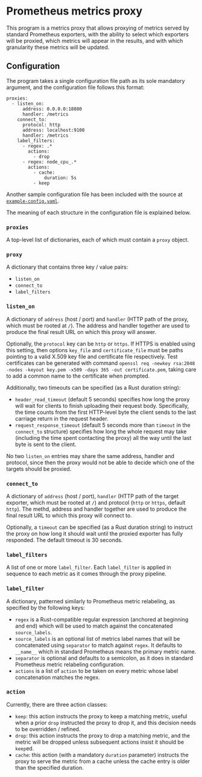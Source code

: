 # Prometheus metrics proxy

This program is a metrics proxy that allows proxying of metrics served by
standard Prometheus exporters, with the ability to select which exporters
will be proxied, which metrics will appear in the results, and with which
granularity these metrics will be updated.

## Configuration

The program takes a single configuration file path as its sole mandatory
argument, and the configuration file follows this format:

```
proxies:
  - listen_on:
      address: 0.0.0.0:18080
      handler: /metrics
    connect_to:
      protocol: http
      address: localhost:9100
      handler: /metrics
    label_filters:
      - regex: .*
        actions:
          - drop
      - regex: node_cpu_.*
        actions:
          - cache:
              duration: 5s
          - keep
```

Another sample configuration file has been included with the source
at [`example-config.yaml`](./example-config.yaml).

The meaning of each structure in the configuration file is explained below.

### `proxies`

A top-level list of dictionaries, each of which must contain a `proxy` object.

### `proxy`

A dictionary that contains three key / value pairs:

* `listen_on`
* `connect_to`
* `label_filters`

### `listen_on`

A dictionary of `address` (host / port) and `handler` (HTTP path of the
proxy, which must be rooted at `/`).  The address and handler together
are used to produce the final result URL on which this proxy will answer.

Optionally, the `protocol` key can be `http` or `https`.  If HTTPS is
enabled using this setting, then options `key_file` and `certificate_file`
must be paths pointing to a valid X.509 key file and certificate file
respectively.  Test certificates can be generated with command
`openssl req -newkey rsa:2048 -nodes -keyout key.pem -x509 -days 365 -out certificate.pem`,
taking care to add a common name to the certificate when prompted.

Additionally, two timeouts can be specified (as a Rust duration string):

* `header_read_timeout` (default 5 seconds) specifies how long the
  proxy will wait for clients to finish uploading their request body.
  Specifically, the time counts from the first HTTP-level byte the
  client sends to the last carriage return in the request header.
* `request_response_timeout` (default 5 seconds more than `timeout` in
  the `connect_to` structure) specifies how long the whole request may
  take (including the time spent contacting the proxy) all the way until
  the last byte is sent to the client.

No two `listen_on` entries may share the same address, handler and protocol,
since then the proxy would not be able to decide which one of the targets
should be proxied.

### `connect_to`

A dictionary of `address` (host / port), `handler` (HTTP path of the target
exporter, which must be rooted at `/`) and protocol (`http` or `https`, default
`http`).  The methd, address and handler together are used to produce the
final result URL to which this proxy will connect to.

Optionally, a `timeout` can be specified (as a Rust duration string) to
instruct the proxy on how long it should wait until the proxied exporter has
fully responded.  The default timeout is 30 seconds.

### `label_filters`

A list of one or more `label_filter`.  Each `label_filter` is applied
in sequence to each metric as it comes through the proxy pipeline.

### `label_filter`

A dictionary, patterned similarly to Prometheus metric relabeling, as
specified by the following keys:

* `regex` is a Rust-compatible regular expression (anchored at beginning and
  end) which will be used to match against the concatenated `source_labels`.
* `source_labels` is an optional list of metrics label names that will be
  concatenated using `separator` to match against `regex`.  It defaults to
  `__name__` which in standard Prometheus means the primary metric name.
* `separator` is optional and defaults to a semicolon, as it does in standard
  Prometheus metric relabeling configuration.
* `actions` is a list of `action` to be taken on every metric whose label
  concatenation matches the regex.

### `action`

Currently, there are three action classes:

* `keep`: this action instructs the proxy to keep a matching metric,
  useful when a prior `drop` instructed the proxy to drop it, and
  this decision needs to be overridden / refined.
* `drop`: this action instructs the proxy to drop a matching metric,
  and the metric will be dropped unless subsequent actions insist
  it should be `keep`ed.
* `cache`: this action (with a mandatory `duration` parameter)
  instructs the proxy to serve the metric from a cache unless the
  cache entry is older than the specified duration.
